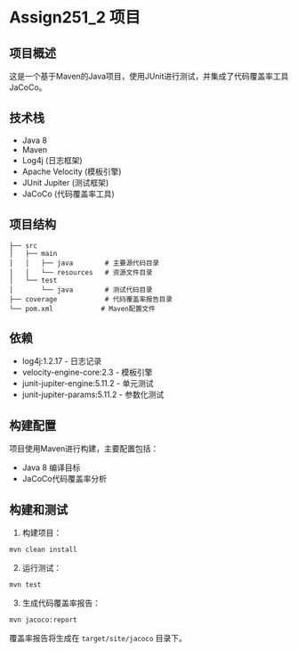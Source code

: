 # Assign251_2 项目

## 项目概述
这是一个基于Maven的Java项目，使用JUnit进行测试，并集成了代码覆盖率工具JaCoCo。

## 技术栈
- Java 8
- Maven
- Log4j (日志框架)
- Apache Velocity (模板引擎)
- JUnit Jupiter (测试框架)
- JaCoCo (代码覆盖率工具)

## 项目结构
```
├── src
│   ├── main
│   │   ├── java        # 主要源代码目录
│   │   └── resources   # 资源文件目录
│   └── test
│       └── java        # 测试代码目录
├── coverage            # 代码覆盖率报告目录
└── pom.xml            # Maven配置文件
```

## 依赖
- log4j:1.2.17 - 日志记录
- velocity-engine-core:2.3 - 模板引擎
- junit-jupiter-engine:5.11.2 - 单元测试
- junit-jupiter-params:5.11.2 - 参数化测试

## 构建配置
项目使用Maven进行构建，主要配置包括：
- Java 8 编译目标
- JaCoCo代码覆盖率分析

## 构建和测试
1. 构建项目：
```bash
mvn clean install
```

2. 运行测试：
```bash
mvn test
```

3. 生成代码覆盖率报告：
```bash
mvn jacoco:report
```
覆盖率报告将生成在 `target/site/jacoco` 目录下。